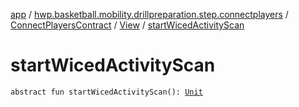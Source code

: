 [app](../../../index.md) / [hwp.basketball.mobility.drillpreparation.step.connectplayers](../../index.md) / [ConnectPlayersContract](../index.md) / [View](index.md) / [startWicedActivityScan](.)

# startWicedActivityScan

`abstract fun startWicedActivityScan(): `[`Unit`](https://kotlinlang.org/api/latest/jvm/stdlib/kotlin/-unit/index.html)